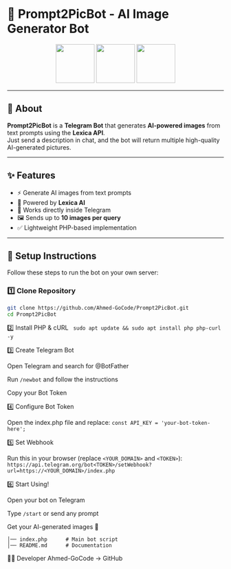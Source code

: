 # 🤖 Prompt2PicBot - AI Image Generator Bot

<p align="center">
  <img src="https://img.icons8.com/color/96/telegram-app--v1.png" width="90"/>
  <img src="https://img.icons8.com/external-flat-juicy-fish/96/external-ai-artificial-intelligence-flat-flat-juicy-fish.png" width="90"/>
  <img src="https://img.icons8.com/color/96/php.png" width="90"/>
</p>

---

## 📌 About

**Prompt2PicBot** is a **Telegram Bot** that generates **AI-powered images** from text prompts using the **Lexica API**.  
Just send a description in chat, and the bot will return multiple high-quality AI-generated pictures.  

---

## ✨ Features

- ⚡ Generate AI images from text prompts  
- 🎨 Powered by **Lexica AI**  
- 📱 Works directly inside Telegram  
- 🖼 Sends up to **10 images per query**  
- ✅ Lightweight PHP-based implementation  

---

## 🚀 Setup Instructions

Follow these steps to run the bot on your own server:

### 1️⃣ Clone Repository
```bash
git clone https://github.com/Ahmed-GoCode/Prompt2PicBot.git
cd Prompt2PicBot
```
2️⃣ Install PHP & cURL
``` sudo apt update && sudo apt install php php-curl -y```

3️⃣ Create Telegram Bot

Open Telegram and search for @BotFather

Run ```/newbot``` and follow the instructions

Copy your Bot Token

4️⃣ Configure Bot Token

Open the index.php file and replace: 
```const API_KEY = 'your-bot-token-here';```

5️⃣ Set Webhook

Run this in your browser (replace ```<YOUR_DOMAIN>``` and ```<TOKEN>```):
```https://api.telegram.org/bot<TOKEN>/setWebhook?url=https://<YOUR_DOMAIN>/index.php```

6️⃣ Start Using!

Open your bot on Telegram

Type ```/start``` or send any prompt

Get your AI-generated images 🎉

```Prompt2PicBot/
│── index.php      # Main bot script
│── README.md      # Documentation
```
👨‍💻 Developer
Ahmed-GoCode → GitHub
